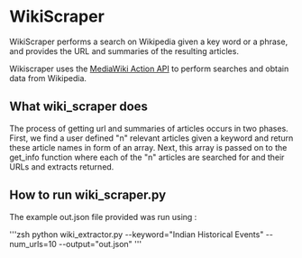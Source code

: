 # WikiScraper
WikiScraper performs a search on Wikipedia given a key word or a phrase, and provides the URL and summaries of the resulting articles. 

Wikiscraper uses the [MediaWiki Action API](https://www.mediawiki.org/wiki/API:Main_page) to perform searches and obtain data from Wikipedia.

## What wiki_scraper does ##
The process of getting url and summaries of articles occurs in two phases. First, we find a user defined "n" relevant articles given a keyword and return these article names in form of an array. Next, this array is passed on to the get_info function where each of the "n" articles are searched for and their URLs and extracts returned. 

## How to run wiki_scraper.py ##
The example out.json file provided was run using :

'''zsh
python wiki_extractor.py --keyword="Indian Historical Events" --num_urls=10 --output="out.json"
'''

